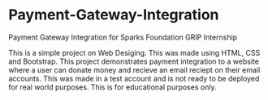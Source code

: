 # Payment-Gateway-Integration
Payment Gateway Integration for Sparks Foundation GRIP Internship


This is a simple project on Web Desiging. This was made using HTML, CSS and Bootstrap. This project demonstrates payment integration to a website where a user can donate money and recieve an email reciept on their email accounts. This was made in a test account and is not ready to be deployed for real world purposes. This is for educational purposes only.
